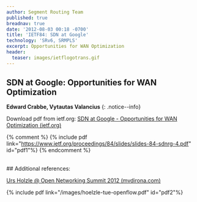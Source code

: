 ```yaml
---
author: Segment Routing Team
published: true
breadnav: true
date: '2012-08-03 00:18 -0700'
title: 'IETF84: SDN at Google'
technology: 'SRv6, SRMPLS'
excerpt: Opportunities for WAN Optimization
header:
  teaser: images/ietflogotrans.gif
---
```


## SDN at Google: Opportunities for WAN Optimization

**Edward Crabbe, Vytautas Valancius**
{: .notice--info}  

Download pdf from ietf.org: [SDN at Google - Opportunities for WAN Optimization (ietf.org)](https://www.ietf.org/proceedings/84/slides/slides-84-sdnrg-4.pdf)

{% comment %}
{% include pdf link="https://www.ietf.org/proceedings/84/slides/slides-84-sdnrg-4.pdf" id="pdf1"%}
{% endcomment %}

<br />
## Additional references:

[Urs Holzle @ Open Networking Summit 2012 (mvdirona.com)](https://perspectives.mvdirona.com/2012/05/urs-holzle-open-networking-summit-2012/)

{% include pdf link="/images/hoelzle-tue-openflow.pdf" id="pdf2"%}

